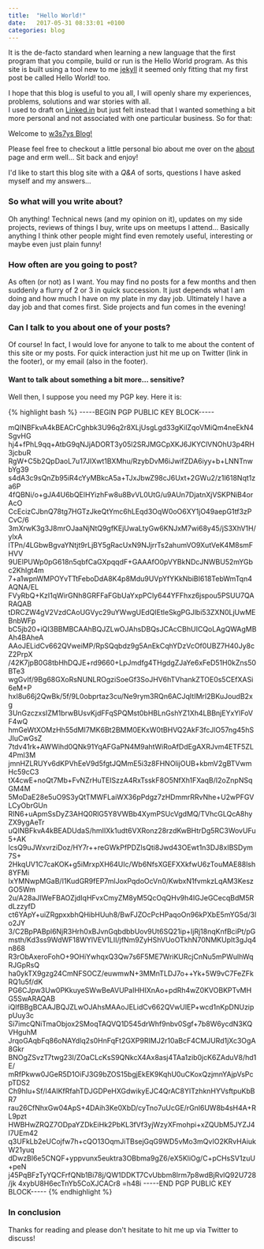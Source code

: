 ```yaml
---
title:  "Hello World!"
date:   2017-05-31 08:33:01 +0100
categories: blog
---
```

It is the de-facto standard when learning a new language that the first program
that you compile, build or run is the Hello World program.  As this site is built
using a tool new to me [jekyll](https://jekyllrb.com) it seemed only fitting
that my first post be called Hello World! too.  

I hope that this blog is useful to you all, I will openly share my
experiences, problems, solutions and war stories with all.  
I used to draft on [Linked.in](https://linked.in) but just felt instead that I
wanted something a bit more personal and not associated with one particular business.
So for that:

Welcome to [w3s7ys Blog!]({{site.baseurl}})

Please feel free to checkout a little personal bio about me over on the [about]({{site.baseurl}}/about) page and erm well... Sit back and enjoy!

I'd like to start this blog site with a *Q&A* of sorts,
questions I have asked myself and  my answers...

### So what will you write about?
Oh anything!  Technical news (and my opinion on it), updates on my side projects,
reviews of things I buy, write ups on meetups I attend...
Basically anything I think other people might find even remotely useful,
interesting or maybe even just plain funny!

### How often are you going to post?
As often (or not) as I want.  You may find no posts for a few months and then
suddenly a flurry of 2 or 3 in quick succession.  It just depends what I am
doing and how much I have on my plate in my day job.  Ultimately I have a day
job and that comes first.  Side projects and fun comes in the evening!

### Can I talk to you about one of your posts?
Of course!  In fact, I would love for anyone to talk to me about the content
of this site or my posts.  For quick interaction just hit me up on Twitter
(link in the footer), or my email (also in the footer).  

#### Want to talk about something a bit more... sensitive?
Well then, I suppose you need my PGP key.  Here it is:

{% highlight bash %}
-----BEGIN PGP PUBLIC KEY BLOCK-----

mQINBFkvA4kBEACrCghbk3U96q2r8XLjUsgLgd33gKilZqoVMiQm4neEkN4SgvHG
hj4+fPhL9qq+AtbG9qNJjADORT3y05l2SRJMGCpXKJ6JKYClVNOhU3p4RH3jcbuR
RgW+C5b2QpDaoL7u17JIXwt1BXMhu/RzybDvM6iJwifZDA6iyy+b+LNNTnwbYg39
s4dA3c9sQnZb95iR4cYyMBkcA5a+TJxJbwZ98cJ6Uxt+2GWu2/z1l618Nqt1za6P
4fQBNi/o+gJA4U6bQElHYizhFw8u8BvVL0UtG/u9AUn7DjatnXjVSKPNiB4orAcO
CcEcizCJbnQ78tg7HGTzJkeQtYmc6hLEqd3OqW0oO6XY1jO49aepG1tf3zPCvC/6
3mXrwK3g3J8mrOJaaNjNtQ9gfKEjUwaLtyGw6KNJxM7wi68y45/jS3XhV1H/ylxA
lTPn/4LGbwBgvaYNtjt9rLjBY5gRacUxN9NJjrrTs2ahumVO9XutVeK4M8smFHVV
9UElPUWp0pG618n5qbfCaGXpqqdF+GAAAfO0pVYBkNDcJNWBU52mYGbc2KhIgt4m
7+a1wpnWMPOYvTTtFeboDdA8K4p8Mdu9UVpYfYKkNbiBI618TebWmTqn4AQNA/EL
FVyRbQ+KzI1qWirGNh8GRFFaFGbUaYxpPCly644YFFhxz6jspou5PSUU7QARAQAB
tDRCZW4gV2VzdCAoUGVyc29uYWwgUEdQIEtleSkgPGJlbi53ZXN0LjUwMEBnbWFp
bC5jb20+iQI3BBMBCAAhBQJZLwOJAhsDBQsJCAcCBhUICQoLAgQWAgMBAh4BAheA
AAoJELidCv662QVweiMP/RpSQqbdz9g5AnEkCqhYDzVcOf0UBZ7H40Jy8cZ2PrpX
/42K7jpB0G8tbHhDQJE+rd9660+LpJmdfg4THgdgZJaYe6xFeD51H0kZns50BTe3
wgGvIf/9Bg68GXoRsNUNLROgziSoeGf3SoJHV6hTVhankZTOE0s5CEfXASi6eM+P
hxI8u66j2QwBk/5f/9L0obprtaz3cu/Ne9rym3RQn6ACJqItIMrI2BKuJoudB2xg
3UnGzczxsIZM1brwBUsvKjdFFqSPQMst0bHBLnGshYZ1Xh4LBBnjEYxYlFoVF4wQ
hmGeWtXOMzHh55dMI7MK6Bt2BMM0EKxW0tBHVQ2AkF3fcJlO57ng45hSJIuCwGsZ
7tdv41rk+AWWihd0QNk91YqAFGaPN4M9ahtWiRoAfDdEgAXRJvm4ETF5ZL4PmI3M
jmnHZLRUYv6dKPVhEeV9d5fgtJQMmE5i3z8FHNOlijOUB+kbmV2gBTVwmHc59cC3
tX4cwE+noQt7Mb+FvNZrHuTEISzzA4RxTsskF8O5NfXh1FXaqB/I2oZnpNSqGM4M
5MoDaE28e5uO9S3yQtTMWFLaiWX36pPdgz7zHDmmrRRvNhe+U2wPFGVLCyObrGUn
RIN6+uApmSsDyZ3AHQ0RlG5Y8VWBb4XymPSUcVgdMQ/TVhcGLQcA8hyZX9ygAeTr
uQINBFkvA4kBEADUdaS/hmIIXk1udt6VXRonz28rzdKwBHtrDg5RC3WovUFu5+AK
lcsQ9uJWxvrziDoz/HY7r++reGWkPfPDZlsQti8Jwd43OEwt1n3DJ8xIBSDym7S+
2HkqUV1C7caKOK+g5iMrxpXH64UIc/Wb6NfsXGEFXXkfwU6zTouMAE88lsh8YFMi
lxYMNwpMGaB/I1KudGR9fEP7mlJoxPqdoOcVn0/KwbxN1fvmkzLqAM3KeszGO5Wm
2u/A28aJIWeFBAOZjdIqHFvxCmyZM8yM5QcOqQHv9h4IGJeGCecqBdM5RdLzzyfD
ct6YApY+uiZRgpxxbhQHibHUuh8/BwFJZOcPcHPaqoOn96kPXbE5mYG5d/3lo2JY
3/C2BpPABpl6NjR3Hrh0xBJvnGqbdbbUov9Ut6SQ21ip+IjRj18nqKnfBciPt/pG
msth/Kd3ss9WdWF18WYlVEV1LII/jfNm9ZyHShVUoOTkhN70NMKUpIt3gJq4n868
R3rObAxeroFohO+9OHiYwhqxQ3Qw7s6F5ME7WriKURcjCnNu5mPWulhWqRJGpRsQ
ha0ykTX9gzg24CmNFSOCZ/euwmwN+3MMnTLDJ7o++Yk+5W9vC7FeZFkRQ1u5f/dK
PG6CJpw3Uw0PKkuyeSWwBeAVUPaIHHIXnAo+pdRh4wZ0KVOBKPTvMHG5SwARAQAB
iQIfBBgBCAAJBQJZLwOJAhsMAAoJELidCv662QVwUlEP+wcd1nKpDNUzippUuy3c
Si7imcQNiTmaObjox2SMoqTAQVQ1D545drWhf9nbv0Sgf+7b8W6ycdN3KQVHguhM
JrqoGAqbFq86oNAYdlq2s0HnFqFt2GXP9RIMJ2r10aBcF4CMJURd1jXc3OgA8Gkr
BNOgZSvzT7twg23I/ZOaCLcKsS9QNkcX4Ax8asj4TAa1zib0jcK6ZAduV8/hd1E/
mRfPkww0JGeR5D1OiFJ3G9bZOS15bgjEkEK9KqhU0uCKoxQzjmnYAjpVsPcpTDS2
Ch9hIu+Sf/I4AlKfRfahTDJGDPeHXGdwikyEJC4QrAC8YITzhknHYVsftpuKbBR7
rau26CfNhxGw04ApS+4DAih3Ke0XbD/cyTno7uUcGE/rGnl6UW8b4sH4A+RL9pzt
HWBHwZRQZ7ODpaYZDkEiHk2PbKL3fVf3yjWzyXFmohpi+xZQUbM5JYZJ4l7UEm42
q3UFkLb2eUCojfw7h+cQO13OqmJiTBsejGqG9WD5vMo3mQvIO2KRvHAiukW21yuq
dDwzBl6e5CNQF+yppvunx5euktra3OBbma9gZ6/eX5KliOg/C+pCHsSV1zuU+peN
j45PqBFzTyYQCFrfQNb1Bi78j/QW1DDKT7CvUbbm8Irm7p8wdBjRvlQ92U728/jk
4xybU8H6ecTnYb5CoXJCACr8
=h48i
-----END PGP PUBLIC KEY BLOCK-----
{% endhighlight %}

### In conclusion
Thanks for reading and please don't hesitate to hit me up via Twitter to discuss!
